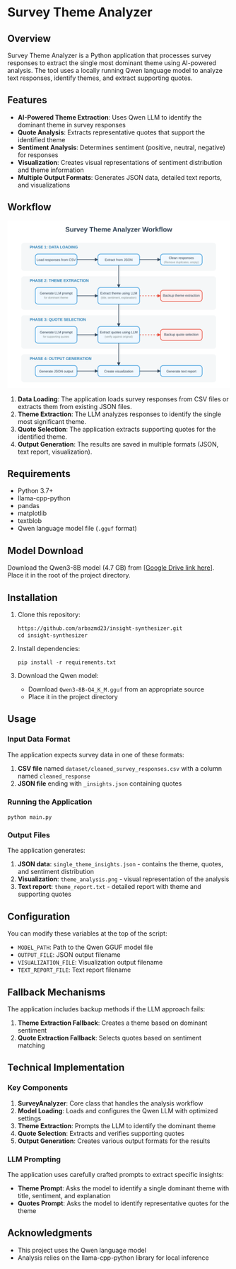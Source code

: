 # Survey Theme Analyzer

## Overview

Survey Theme Analyzer is a Python application that processes survey responses to extract the single most dominant theme using AI-powered analysis. The tool uses a locally running Qwen language model to analyze text responses, identify themes, and extract supporting quotes.

## Features

- **AI-Powered Theme Extraction**: Uses Qwen LLM to identify the dominant theme in survey responses
- **Quote Analysis**: Extracts representative quotes that support the identified theme
- **Sentiment Analysis**: Determines sentiment (positive, neutral, negative) for responses
- **Visualization**: Creates visual representations of sentiment distribution and theme information
- **Multiple Output Formats**: Generates JSON data, detailed text reports, and visualizations

## Workflow

![Survey Analysis Workflow](workflow_diagram.svg)

1. **Data Loading**: The application loads survey responses from CSV files or extracts them from existing JSON files.
2. **Theme Extraction**: The LLM analyzes responses to identify the single most significant theme.
3. **Quote Selection**: The application extracts supporting quotes for the identified theme.
4. **Output Generation**: The results are saved in multiple formats (JSON, text report, visualization).

## Requirements

- Python 3.7+
- llama-cpp-python
- pandas
- matplotlib
- textblob
- Qwen language model file (`.gguf` format)

## Model Download
Download the Qwen3-8B model (4.7 GB) from [[Google Drive link here](https://drive.google.com/drive/folders/1DeBGwejThYWplIsIoF3W7HgTOGeb8X_S?usp=sharing)].
Place it in the root of the project directory.


## Installation

1. Clone this repository:
   ```
   https://github.com/arbazmd23/insight-synthesizer.git
   cd insight-synthesizer
   ```

2. Install dependencies:
   ```
   pip install -r requirements.txt
   ```

3. Download the Qwen model:
   - Download `Qwen3-8B-Q4_K_M.gguf` from an appropriate source
   - Place it in the project directory

## Usage

### Input Data Format

The application expects survey data in one of these formats:

1. **CSV file** named `dataset/cleaned_survey_responses.csv` with a column named `cleaned_response`
2. **JSON file** ending with `_insights.json` containing quotes

### Running the Application

```
python main.py
```

### Output Files

The application generates:

1. **JSON data**: `single_theme_insights.json` - contains the theme, quotes, and sentiment distribution
2. **Visualization**: `theme_analysis.png` - visual representation of the analysis
3. **Text report**: `theme_report.txt` - detailed report with theme and supporting quotes

## Configuration

You can modify these variables at the top of the script:

- `MODEL_PATH`: Path to the Qwen GGUF model file
- `OUTPUT_FILE`: JSON output filename
- `VISUALIZATION_FILE`: Visualization output filename
- `TEXT_REPORT_FILE`: Text report filename

## Fallback Mechanisms

The application includes backup methods if the LLM approach fails:

1. **Theme Extraction Fallback**: Creates a theme based on dominant sentiment
2. **Quote Extraction Fallback**: Selects quotes based on sentiment matching

## Technical Implementation

### Key Components

1. **SurveyAnalyzer**: Core class that handles the analysis workflow
2. **Model Loading**: Loads and configures the Qwen LLM with optimized settings
3. **Theme Extraction**: Prompts the LLM to identify the dominant theme
4. **Quote Selection**: Extracts and verifies supporting quotes
5. **Output Generation**: Creates various output formats for the results

### LLM Prompting

The application uses carefully crafted prompts to extract specific insights:

- **Theme Prompt**: Asks the model to identify a single dominant theme with title, sentiment, and explanation
- **Quotes Prompt**: Asks the model to identify representative quotes for the theme


## Acknowledgments

- This project uses the Qwen language model
- Analysis relies on the llama-cpp-python library for local inference